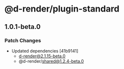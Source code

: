 # @d-render/plugin-standard

## 1.0.1-beta.0

### Patch Changes

- Updated dependencies [41b9141]
  - d-render@2.1.15-beta.0
  - @d-render/shared@1.2.4-beta.0
